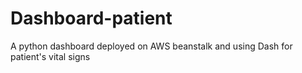 # Dashboard-patient
A python dashboard deployed on AWS beanstalk and using Dash for patient's vital signs 
